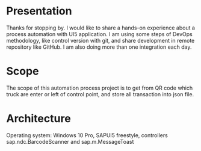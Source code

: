 # Presentation
Thanks for stopping by. I would like to share a hands-on experience about a process automation with UI5 application. I am using some steps of DevOps methodology, like control version with git, and share development in remote repository like GitHub. I am also doing more than one integration each day.

# Scope
The scope of this automation process project is to get from QR code which truck are enter or left of control point, and store all transaction into json file.

# Architecture
Operating system: Windows 10 Pro, SAPUI5 freestyle, controllers sap.ndc.BarcodeScanner and sap.m.MessageToast